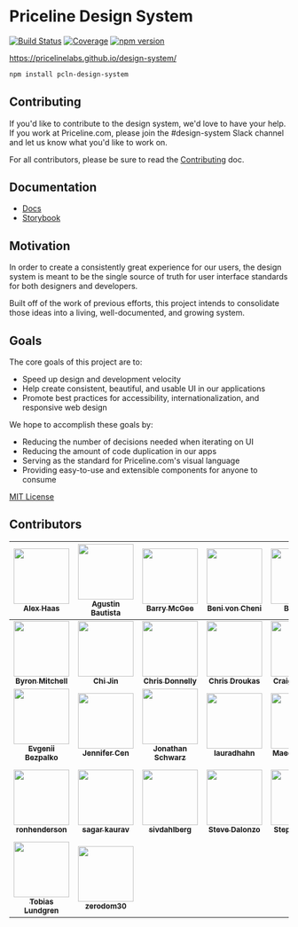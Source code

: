 # Priceline Design System

[![Build Status][travis-badge]][travis]
[![Coverage][coverage-badge]][coverage]
[![npm version][npm version]][npm version]

[travis-badge]: https://img.shields.io/travis/pricelinelabs/design-system/master.svg?style=flat-square
[travis]: https://travis-ci.org/pricelinelabs/design-system
[coverage-badge]: https://img.shields.io/codecov/c/github/pricelinelabs/design-system.svg?style=flat-square
[coverage]: https://codecov.io/github/pricelinelabs/design-system
[npm version]: https://img.shields.io/npm/v/pcln-design-system.svg?style=flat-square

https://pricelinelabs.github.io/design-system/

```sh
npm install pcln-design-system
```

## Contributing

If you'd like to contribute to the design system, we'd love to have your help.
If you work at Priceline.com, please join the #design-system Slack channel and let us know what you'd like to work on.

For all contributors, please be sure to read the [Contributing](CONTRIBUTING.md) doc.

## Documentation

- [Docs][site]
- [Storybook][storybook]

## Motivation

In order to create a consistently great experience for our users,
the design system is meant to be the single source of truth for user interface standards
for both designers and developers.

Built off of the work of previous efforts, this project intends
to consolidate those ideas into a living, well-documented, and growing system.

## Goals

The core goals of this project are to:

- Speed up design and development velocity
- Help create consistent, beautiful, and usable UI in our applications
- Promote best practices for accessibility, internationalization, and responsive web design

We hope to accomplish these goals by:

- Reducing the number of decisions needed when iterating on UI
- Reducing the amount of code duplication in our apps
- Serving as the standard for Priceline.com's visual language
- Providing easy-to-use and extensible components for anyone to consume

[site]: https://pricelinelabs.github.io/design-system/
[storybook]: https://pricelinelabs.github.io/design-system/storybook/

[MIT License](LICENSE.md)

## Contributors

|   [<img src="https://avatars0.githubusercontent.com/u/10518812?v=4" width="100px;"/><br /><sub><b>Alex Haas</b></sub>](https://github.com/haasalex16)   | [<img src="https://avatars0.githubusercontent.com/u/5533800?v=4" width="100px;"/><br /><sub><b>Agustin Bautista</b></sub>](http://agustinbautista.com) |     [<img src="https://avatars2.githubusercontent.com/u/505570?v=4" width="100px;"/><br /><sub><b>Barry McGee</b></sub>](https://barrymcgee.co.uk)     | [<img src="https://avatars2.githubusercontent.com/u/6441326?v=4" width="100px;"/><br /><sub><b>Beni von Cheni</b></sub>](https://twitter.com/benivoncheni) |      [<img src="https://avatars3.githubusercontent.com/u/9540294?v=4" width="100px;"/><br /><sub><b>Bing Bai</b></sub>](https://github.com/bertya)       |               [<img src="https://avatars1.githubusercontent.com/u/3451712?v=4" width="100px;"/><br /><sub><b>Brent Jackson</b></sub>](http://jxnblk.com)                | [<img src="https://avatars1.githubusercontent.com/u/370264?v=4" width="100px;"/><br /><sub><b>Brookes Stephens</b></sub>](https://github.com/broox9)  |
| :-----------------------------------------------------------------------------------------------------------------------------------------------------: | :----------------------------------------------------------------------------------------------------------------------------------------------------: | :----------------------------------------------------------------------------------------------------------------------------------------------------: | :--------------------------------------------------------------------------------------------------------------------------------------------------------: | :------------------------------------------------------------------------------------------------------------------------------------------------------: | :---------------------------------------------------------------------------------------------------------------------------------------------------------------------: | :---------------------------------------------------------------------------------------------------------------------------------------------------: |
|   [<img src="https://avatars0.githubusercontent.com/u/1385339?v=4" width="100px;"/><br /><sub><b>Byron Mitchell</b></sub>](https://github.com/byrekt)   |   [<img src="https://avatars2.githubusercontent.com/u/15325954?v=4" width="100px;"/><br /><sub><b>Chi Jin</b></sub>](https://github.com/jinchi2013)    | [<img src="https://avatars2.githubusercontent.com/u/1270178?v=4" width="100px;"/><br /><sub><b>Chris Donnelly</b></sub>](https://github.com/donnobot)  |      [<img src="https://avatars0.githubusercontent.com/u/1759514?v=4" width="100px;"/><br /><sub><b>Chris Droukas</b></sub>](http://chrisdroukas.com)      |    [<img src="https://avatars3.githubusercontent.com/u/3260642?v=4" width="100px;"/><br /><sub><b>Craig Palermo</b></sub>](https://craigpalermo.com)     |            [<img src="https://avatars3.githubusercontent.com/u/32394093?v=4" width="100px;"/><br /><sub><b>daljeetk</b></sub>](https://github.com/daljeetk)             |       [<img src="https://avatars1.githubusercontent.com/u/747823?v=4" width="100px;"/><br /><sub><b>Evan Pipta</b></sub>](http://evanpipta.com)       |
| [<img src="https://avatars1.githubusercontent.com/u/14366048?v=4" width="100px;"/><br /><sub><b>Evgenii Bezpalko</b></sub>](https://github.com/Degron)  | [<img src="https://avatars0.githubusercontent.com/u/6467349?v=4" width="100px;"/><br /><sub><b>Jennifer Cen</b></sub>](https://github.com/cenjennifer) | [<img src="https://avatars2.githubusercontent.com/u/16601510?v=4" width="100px;"/><br /><sub><b>Jonathan Schwarz</b></sub>](https://github.com/jes708) |    [<img src="https://avatars2.githubusercontent.com/u/2086094?v=4" width="100px;"/><br /><sub><b>lauradhahn</b></sub>](https://github.com/lauradhahn)     |   [<img src="https://avatars3.githubusercontent.com/u/5679105?v=4" width="100px;"/><br /><sub><b>Maedeh Safari</b></sub>](https://github.com/msafari)    |               [<img src="https://avatars1.githubusercontent.com/u/1974993?v=4" width="100px;"/><br /><sub><b>Malek Hakim</b></sub>](http://malekhakim.me)               | [<img src="https://avatars1.githubusercontent.com/u/1365995?v=4" width="100px;"/><br /><sub><b>Rina Krevat</b></sub>](https://http://rinakrevat.com/) |
| [<img src="https://avatars0.githubusercontent.com/u/5322552?v=4" width="100px;"/><br /><sub><b>ronhenderson</b></sub>](https://github.com/ronhenderson) | [<img src="https://avatars3.githubusercontent.com/u/8871080?v=4" width="100px;"/><br /><sub><b>sagar kaurav</b></sub>](https://github.com/sagarkaurav) | [<img src="https://avatars3.githubusercontent.com/u/15033101?v=4" width="100px;"/><br /><sub><b>sivdahlberg</b></sub>](https://github.com/sivdahlberg) |    [<img src="https://avatars2.githubusercontent.com/u/2132853?v=4" width="100px;"/><br /><sub><b>Steve Dalonzo</b></sub>](https://github.com/sdalonzo)    | [<img src="https://avatars2.githubusercontent.com/u/2953256?v=4" width="100px;"/><br /><sub><b>Stephen Sulik</b></sub>](https://github.com/stephensulik) | [<img src="https://avatars1.githubusercontent.com/u/16071129?v=4" width="100px;"/><br /><sub><b>Torng-Lin (Taffy) Chen</b></sub>](https://github.com/tornglintaffychen) |      [<img src="https://avatars1.githubusercontent.com/u/45636494?v=4" width="100px;"/><br /><sub><b>sqott</b></sub>](https://github.com/sqott)       |
|   [<img src="https://avatars1.githubusercontent.com/u/862774?v=4" width="100px;"/><br /><sub><b>Tobias Lundgren</b></sub>](https://lundgren.design/)    |   [<img src="https://avatars1.githubusercontent.com/u/3496298?v=4" width="100px;"/><br /><sub><b>zerodom30</b></sub>](https://github.com/zerodom30)    |
